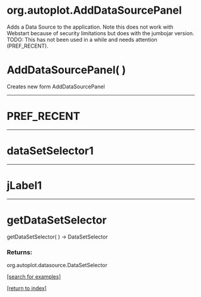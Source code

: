 # org.autoplot.AddDataSourcePanel

Adds a Data Source to the application.  Note this does not work with Webstart
 because of security limitations but does with the jumbojar version.
 TODO: This has not been used in a while and needs attention (PREF_RECENT).

# AddDataSourcePanel( )
Creates new form AddDataSourcePanel

***
<a name="PREF_RECENT"></a>
# PREF_RECENT



***
<a name="dataSetSelector1"></a>
# dataSetSelector1



***
<a name="jLabel1"></a>
# jLabel1



***
<a name="getDataSetSelector"></a>
# getDataSetSelector
getDataSetSelector(  ) &rarr; DataSetSelector



### Returns:
org.autoplot.datasource.DataSetSelector


<a href="https://github.com/autoplot/dev/search?q=getDataSetSelector&unscoped_q=getDataSetSelector">[search for examples]</a>

<a href="https://github.com/autoplot/documentation/blob/master/javadoc/index-all.md">[return to index]</a>

